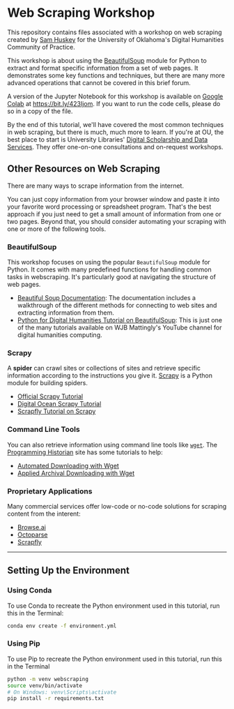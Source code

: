 # Web Scraping Workshop

This repository contains files associated with a workshop on web scraping created by [Sam Huskey](https://sjhuskey.info/) for the University of Oklahoma's Digital Humanities Community of Practice.

This workshop is about using the [BeautifulSoup](https://www.crummy.com/software/BeautifulSoup/) module for Python to extract and format specific information from a set of web pages. It demonstrates some key functions and techniques, but there are many more advanced operations that cannot be covered in this brief forum.

A version of the Jupyter Notebook for this workshop is available on [Google Colab](https://colab.research.google.com/drive/1IjHOhmEKamnqMP8VCOY3uUzcjkTkHikW#scrollTo=p3byaK2jEObF) at <https://bit.ly/423Ijom>. If you want to run the code cells, please do so in a copy of the file.

By the end of this tutorial, we'll have covered the most common techniques in web scraping, but there is much, much more to learn. If you're at OU, the best place to start is University Libraries' [Digital Scholarship and Data Services](https://libraries.ou.edu/units/digital-scholarship-and-data-services#:~:text=Digital%20Scholarship%20%40%20OU%20Libraries%20supports%20collaborative%2C%20cross-disciplinary,that%20build%20on%20traditional%20research%20and%20teaching%20methods.). They offer one-on-one consultations and on-request workshops.

## Other Resources on Web Scraping

There are many ways to scrape information from the internet. 

You can just copy information from your browser window and paste it into your favorite word processing or spreadsheet program. That's the best approach if you just need to get a small amount of information from one or two pages. Beyond that, you should consider automating your scraping with one or more of the following tools.

### BeautifulSoup

This workshop focuses on using the popular `BeautifulSoup` module for Python. It comes with many predefined functions for handling common tasks in webscraping. It's particularly good at navigating the structure of web pages.

- [Beautiful Soup Documentation](https://www.crummy.com/software/BeautifulSoup/bs4/doc/): The documentation includes a walkthrough of the different methods for connecting to web sites and extracting information from them.
- [Python for Digital Humanities Tutorial on BeautifulSoup](https://www.youtube.com/watch?v=_tdW6n7lUX4): This is just one of the many tutorials available on WJB Mattingly's YouTube channel for digital humanities computing.

### Scrapy

A **spider** can crawl sites or collections of sites and retrieve specific information according to the instructions you give it. [Scrapy](https://scrapy.org/) is a Python module for building spiders. 

- [Official Scrapy Tutorial](https://docs.scrapy.org/en/latest/intro/tutorial.html)
- [Digital Ocean Scrapy Tutorial](https://www.digitalocean.com/community/tutorials/how-to-crawl-a-web-page-with-scrapy-and-python-3)
- [Scrapfly Tutorial on Scrapy](https://scrapfly.io/blog/web-scraping-with-scrapy/)

### Command Line Tools

You can also retrieve information using command line tools like [`wget`](https://www.gnu.org/software/wget/). The [Programming Historian](https://programminghistorian.org/) site has some tutorials to help:

- [Automated Downloading with Wget](https://programminghistorian.org/en/lessons/automated-downloading-with-wget)
- [Applied Archival Downloading with Wget](https://programminghistorian.org/en/lessons/applied-archival-downloading-with-wget)

### Proprietary Applications

Many commercial services offer low-code or no-code solutions for scraping content from the interent:

- [Browse.ai](https://www.browse.ai/)
- [Octoparse](https://www.octoparse.com/)
- [Scrapfly](https://scrapfly.io/)

_____
## Setting Up the Environment

### Using Conda
To use Conda to recreate the Python environment used in this tutorial, run this in the Terminal:
```bash
conda env create -f environment.yml
```

### Using Pip

To use Pip to recreate the Python environment used in this tutorial, run this in the Terminal
```bash
python -m venv webscraping
source venv/bin/activate  
# On Windows: venv\Scripts\activate
pip install -r requirements.txt
```
